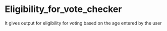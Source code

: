 # Eligibility_for_vote_checker
It gives output for eligibility for voting based on the age entered by the user
